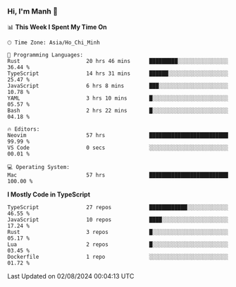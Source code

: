 ### Hi, I'm Manh 👋

<!--START_SECTION:waka-->
📊 **This Week I Spent My Time On** 

```text
🕑︎ Time Zone: Asia/Ho_Chi_Minh

💬 Programming Languages: 
Rust                     20 hrs 46 mins      █████████░░░░░░░░░░░░░░░░   36.44 % 
TypeScript               14 hrs 31 mins      ██████░░░░░░░░░░░░░░░░░░░   25.47 % 
JavaScript               6 hrs 8 mins        ███░░░░░░░░░░░░░░░░░░░░░░   10.78 % 
YAML                     3 hrs 10 mins       █░░░░░░░░░░░░░░░░░░░░░░░░   05.57 % 
Bash                     2 hrs 22 mins       █░░░░░░░░░░░░░░░░░░░░░░░░   04.18 % 

🔥 Editors: 
Neovim                   57 hrs              █████████████████████████   99.99 % 
VS Code                  0 secs              ░░░░░░░░░░░░░░░░░░░░░░░░░   00.01 % 

💻 Operating System: 
Mac                      57 hrs              █████████████████████████   100.00 % 
```

**I Mostly Code in TypeScript** 

```text
TypeScript               27 repos            ████████████░░░░░░░░░░░░░   46.55 % 
JavaScript               10 repos            ████░░░░░░░░░░░░░░░░░░░░░   17.24 % 
Rust                     3 repos             █░░░░░░░░░░░░░░░░░░░░░░░░   05.17 % 
Lua                      2 repos             █░░░░░░░░░░░░░░░░░░░░░░░░   03.45 % 
Dockerfile               1 repo              ░░░░░░░░░░░░░░░░░░░░░░░░░   01.72 % 
```




 Last Updated on 02/08/2024 00:04:13 UTC
<!--END_SECTION:waka-->
